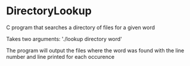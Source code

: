 # DirectoryLookup
C program that searches a directory of files for a given word

Takes two arguments: './lookup directory word'

The program will output the files where the word was found with the line number and line printed for each occurence
